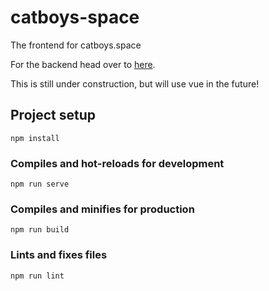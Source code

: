 # catboys-space

The frontend for catboys.space 

For the backend head over to [here](https://github.com/catboys-space/backend).

This is still under construction, but will use vue in the future!


## Project setup
```
npm install
```

### Compiles and hot-reloads for development
```
npm run serve
```

### Compiles and minifies for production
```
npm run build
```

### Lints and fixes files
```
npm run lint
```